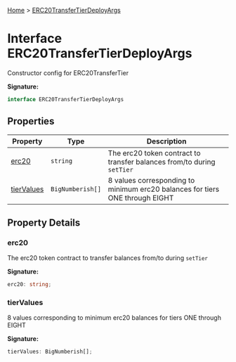 [Home](../index.md) &gt; [ERC20TransferTierDeployArgs](./erc20transfertierdeployargs.md)

# Interface ERC20TransferTierDeployArgs

Constructor config for ERC20TransferTier

<b>Signature:</b>

```typescript
interface ERC20TransferTierDeployArgs 
```

## Properties

|  Property | Type | Description |
|  --- | --- | --- |
|  [erc20](./erc20transfertierdeployargs.md#erc20-property) | `string` | The erc20 token contract to transfer balances from/to during `setTier` |
|  [tierValues](./erc20transfertierdeployargs.md#tierValues-property) | `BigNumberish[]` | 8 values corresponding to minimum erc20 balances for tiers ONE through EIGHT |

## Property Details

<a id="erc20-property"></a>

### erc20

The erc20 token contract to transfer balances from/to during `setTier`

<b>Signature:</b>

```typescript
erc20: string;
```

<a id="tierValues-property"></a>

### tierValues

8 values corresponding to minimum erc20 balances for tiers ONE through EIGHT

<b>Signature:</b>

```typescript
tierValues: BigNumberish[];
```
